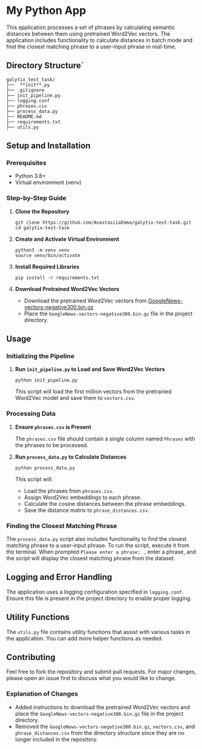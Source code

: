# My Python App

This application processes a set of phrases by calculating semantic distances between them using pretrained Word2Vec vectors. The application includes functionality to calculate distances in batch mode and find the closest matching phrase to a user-input phrase in real-time.

## Directory Structure` 

```
galytix_test_task/ 
├──  **init**.py 
├── .gitignore 
├── init_pipeline.py 
├── logging.conf 
├── phrases.csv 
├── process_data.py 
├── README.md 
├── requirements.txt 
├── utils.py
```

## Setup and Installation

### Prerequisites

- Python 3.8+
- Virtual environment (venv)

### Step-by-Step Guide

1. **Clone the Repository**
    ```
    git clone https://github.com/AnastasiiaEmma/galytix-test-task.git
    cd galytix-test-task
    ```

2.  **Create and Activate Virtual Environment**
    ```
    python3 -m venv venv
    source venv/bin/activate
    ```
    
4.  **Install Required Libraries**
    ```
    pip install -r requirements.txt 
    ```
    
5.  **Download Pretrained Word2Vec Vectors**
    
    - Download the pretrained Word2Vec vectors from  [GoogleNews-vectors-negative300.bin.gz](https://drive.google.com/file/d/0B7XkCwpI5KDYNlNUTTlSS21pQmM)
    - Place the  `GoogleNews-vectors-negative300.bin.gz`  file in the project directory.

## Usage

### Initializing the Pipeline

1.  **Run  `init_pipeline.py`  to Load and Save Word2Vec Vectors**

    `python init_pipeline.py` 
    
    This script will load the first million vectors from the pretrained Word2Vec model and save them to  `vectors.csv`.
    

### Processing Data

1.  **Ensure  `phrases.csv`  is Present**
    
    The  `phrases.csv`  file should contain a single column named  `Phrases`  with the phrases to be processed.
    
2.  **Run  `process_data.py`  to Calculate Distances**

    `python process_data.py` 
    
    This script will:
    
    -   Load the phrases from  `phrases.csv`.
    -   Assign Word2Vec embeddings to each phrase.
    -   Calculate the cosine distances between the phrase embeddings.
    -   Save the distance matrix to  `phrase_distances.csv`.

### Finding the Closest Matching Phrase

The  `process_data.py`  script also includes functionality to find the closest matching phrase to a user-input phrase. To run the script, execute it from the terminal. When prompted `Please enter a phrase: ` , enter a phrase, and the script will display the closest matching phrase from the dataset.


## Logging and Error Handling

The application uses a logging configuration specified in  `logging.conf`. Ensure this file is present in the project directory to enable proper logging.

## Utility Functions

The  `utils.py`  file contains utility functions that assist with various tasks in the application. You can add more helper functions as needed.

## Contributing

Feel free to fork the repository and submit pull requests. For major changes, please open an issue first to discuss what you would like to change.
### Explanation of Changes
- Added instructions to download the pretrained Word2Vec vectors and place the `GoogleNews-vectors-negative300.bin.gz` file in the project directory.
- Removed the `GoogleNews-vectors-negative300.bin.gz`, `vectors.csv`, and `phrase_distances.csv` from the directory structure since they are no longer included in the repository.
